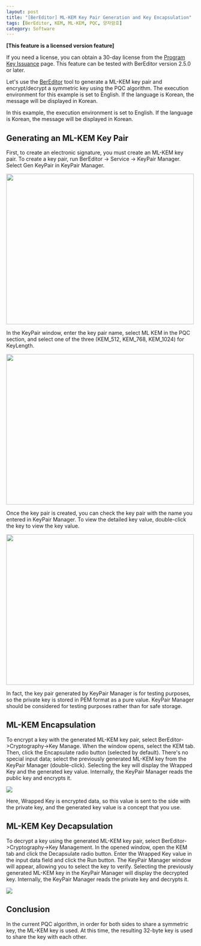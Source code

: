 ```yaml
---
layout: post
title: "[BerEditor] ML-KEM Key Pair Generation and Key Encapsulation"
tags: [BerEditor, KEM, ML-KEM, PQC, 양자암호]
category: Software
---
```


**\[This feature is a licensed version feature\]**

If you need a license, you can obtain a 30-day license from the [Program Key Issuance](https://jykim74.mycafe24.com/user_reg.php) page.
This feature can be tested with BerEditor version 2.5.0 or later.

Let's use the [BerEditor](https://jykim74.tistory.com/36) tool to generate a ML-KEM key pair and encrypt/decrypt a symmetric key using the PQC algorithm. The execution environment for this example is set to English. If the language is Korean, the message will be displayed in Korean.

In this example, the execution environment is set to English. If the language is Korean, the message will be displayed in Korean.

## Generating an ML-KEM Key Pair

First, to create an electronic signature, you must create an ML-KEM key pair. To create a key pair, run BerEditor -> Service -> KeyPair Manager. Select Gen KeyPair in KeyPair Manager.

<img src="https://img1.daumcdn.net/thumb/R1280x0/?scode=mtistory2&fname=https%3A%2F%2Fblog.kakaocdn.net%2Fdna%2Fba5Nd8%2FdJMb9LYg8wO%2FAAAAAAAAAAAAAAAAAAAAACKr-G2ZPS2bGjE-fdOfoYI3kfJ892fBDrCJk4HG-Nru%2Fimg.png%3Fcredential%3DyqXZFxpELC7KVnFOS48ylbz2pIh7yKj8%26expires%3D1761922799%26allow_ip%3D%26allow_referer%3D%26signature%3DMP%252Fg4WNYurnlKAQJjPturKBd%252BJc%253D" width="500" height="400">

In the KeyPair window, enter the key pair name, select ML KEM in the PQC section, and select one of the three (KEM_512, KEM_768, KEM_1024) for KeyLength.

<img src="https://img1.daumcdn.net/thumb/R1280x0/?scode=mtistory2&fname=https%3A%2F%2Fblog.kakaocdn.net%2Fdna%2FdfXJID%2FdJMb9XYDxfO%2FAAAAAAAAAAAAAAAAAAAAAJvsGIF9jD2S5CapjGLbI1QgbJW1DdXq_4_lDzIMk5hv%2Fimg.png%3Fcredential%3DyqXZFxpELC7KVnFOS48ylbz2pIh7yKj8%26expires%3D1761922799%26allow_ip%3D%26allow_referer%3D%26signature%3DsJ0AMuiEIXo2ZSA8E4G4Cfb8BJ4%253D" width="500" height="400">


Once the key pair is created, you can check the key pair with the name you entered in KeyPair Manager. To view the detailed key value, double-click the key to view the key value.

<img src="https://img1.daumcdn.net/thumb/R1280x0/?scode=mtistory2&fname=https%3A%2F%2Fblog.kakaocdn.net%2Fdna%2FbkT5sd%2FdJMb9WrTa6h%2FAAAAAAAAAAAAAAAAAAAAAKK_spukxVzb_h1C4sZbDTfCU-EpQtDyR2STT-qEIhnb%2Fimg.png%3Fcredential%3DyqXZFxpELC7KVnFOS48ylbz2pIh7yKj8%26expires%3D1761922799%26allow_ip%3D%26allow_referer%3D%26signature%3Dawy%252F6Vh%252BFXCZh5UPr8fJ6mbFlXU%253D" width="500" height="400">

In fact, the key pair generated by KeyPair Manager is for testing purposes, so the private key is stored in PEM format as a pure value. KeyPair Manager should be considered for testing purposes rather than for safe storage.

## ML-KEM Encapsulation

To encrypt a key with the generated ML-KEM key pair, select BerEditor->Cryptography->Key Manage.
When the window opens, select the KEM tab. Then, click the Encapsulate radio button (selected by default).
There's no special input data; select the previously generated ML-KEM key from the KeyPair Manager (double-click). Selecting the key will display the Wrapped Key and the generated key value. Internally, the KeyPair Manager reads the public key and encrypts it.

<img src="https://img1.daumcdn.net/thumb/R1280x0/?scode=mtistory2&fname=https%3A%2F%2Fblog.kakaocdn.net%2Fdna%2FcPuLGb%2FdJMb9Qedr4j%2FAAAAAAAAAAAAAAAAAAAAABEWcPCA0I8qtixPHyzwd4fKvGuW_WWzcwejvuqwfTT3%2Fimg.png%3Fcredential%3DyqXZFxpELC7KVnFOS48ylbz2pIh7yKj8%26expires%3D1761922799%26allow_ip%3D%26allow_referer%3D%26signature%3DlIMC2Y0t3n3KUQIk8WpgnjPuai8%253D">

Here, Wrapped Key is encrypted data, so this value is sent to the side with the private key, and the generated key value is a concept that you use.

## ML-KEM Key Decapsulation

To decrypt a key using the generated ML-KEM key pair, select BerEditor->Cryptography->Key Management.
In the opened window, open the KEM tab and click the Decapsulate radio button.
Enter the Wrapped Key value in the input data field and click the Run button. The KeyPair Manager window will appear, allowing you to select the key to verify. Selecting the previously generated ML-KEM key in the KeyPair Manager will display the decrypted key. Internally, the KeyPair Manager reads the private key and decrypts it.

<img src="https://img1.daumcdn.net/thumb/R1280x0/?scode=mtistory2&fname=https%3A%2F%2Fblog.kakaocdn.net%2Fdna%2FxDzlL%2FdJMb9QFhr7A%2FAAAAAAAAAAAAAAAAAAAAAAEXJQa-Ci34MYpr-CJWari6IksjZgIYqJut7yeQ7lJN%2Fimg.png%3Fcredential%3DyqXZFxpELC7KVnFOS48ylbz2pIh7yKj8%26expires%3D1761922799%26allow_ip%3D%26allow_referer%3D%26signature%3DY%252Bxe4xsFRxCO%252FofY22F8PAeGZ5w%253D">


## Conclusion

In the current PQC algorithm, in order for both sides to share a symmetric key, the ML-KEM key is used. At this time, the resulting 32-byte key is used to share the key with each other.
